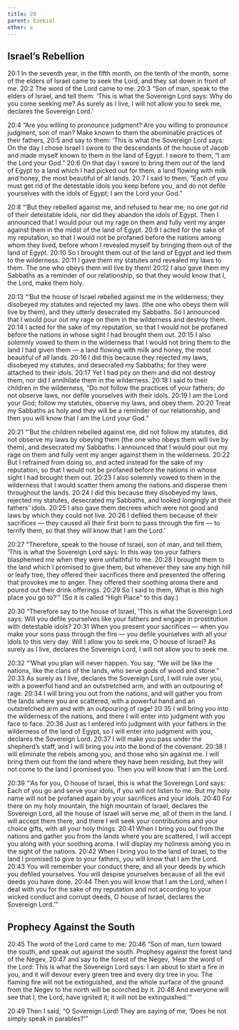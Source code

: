 ```yaml
---
title: 20
parent: Ezekiel
other: x
---
```


## Israel’s Rebellion

<a name="20:1">20:1</a> In the seventh year, in the fifth month, on the tenth of the month, some of the elders of Israel came to seek the Lord, and they sat down in front of me. <a name="20:2">20:2</a> The word of the Lord came to me: <a name="20:3">20:3</a> “Son of man, speak to the elders of Israel, and tell them: ‘This is what the Sovereign Lord says: Why do you come seeking me? As surely as I live, I will not allow you to seek me, declares the Sovereign Lord.’

<a name="20:4">20:4</a> “Are you willing to pronounce judgment? Are you willing to pronounce judgment, son of man? Make known to them the abominable practices of their fathers, <a name="20:5">20:5</a> and say to them: ‘This is what the Sovereign Lord says: On the day I chose Israel I swore to the descendants of the house of Jacob and made myself known to them in the land of Egypt. I swore to them, “I am the Lord your God.” <a name="20:6">20:6</a> On that day I swore to bring them out of the land of Egypt to a land which I had picked out for them, a land flowing with milk and honey, the most beautiful of all lands. <a name="20:7">20:7</a> I said to them, “Each of you must get rid of the detestable idols you keep before you, and do not defile yourselves with the idols of Egypt; I am the Lord your God.”

<a name="20:8">20:8</a> “‘But they rebelled against me, and refused to hear me; no one got rid of their detestable idols, nor did they abandon the idols of Egypt. Then I announced that I would pour out my rage on them and fully vent my anger against them in the midst of the land of Egypt. <a name="20:9">20:9</a> I acted for the sake of my reputation, so that I would not be profaned before the nations among whom they lived, before whom I revealed myself by bringing them out of the land of Egypt. <a name="20:10">20:10</a> So I brought them out of the land of Egypt and led them to the wilderness. <a name="20:11">20:11</a> I gave them my statutes and revealed my laws to them. The one who obeys them will live by them! <a name="20:12">20:12</a> I also gave them my Sabbaths as a reminder of our relationship, so that they would know that I, the Lord, make them holy.

<a name="20:13">20:13</a> “‘But the house of Israel rebelled against me in the wilderness; they disobeyed my statutes and rejected my laws. (the one who obeys them will live by them), and they utterly desecrated my Sabbaths. So I announced that I would pour out my rage on them in the wilderness and destroy them. <a name="20:14">20:14</a> I acted for the sake of my reputation, so that I would not be profaned before the nations in whose sight I had brought them out. <a name="20:15">20:15</a> I also solemnly vowed to them in the wilderness that I would not bring them to the land I had given them — a land flowing with milk and honey, the most beautiful of all lands. <a name="20:16">20:16</a> I did this because they rejected my laws, disobeyed my statutes, and desecrated my Sabbaths; for they were attached to their idols. <a name="20:17">20:17</a> Yet I had pity on them and did not destroy them, nor did I annihilate them in the wilderness. <a name="20:18">20:18</a> I said to their children in the wilderness, “Do not follow the practices of your fathers; do not observe laws, nor defile yourselves with their idols. <a name="20:19">20:19</a> I am the Lord your God; follow my statutes, observe my laws, and obey them. <a name="20:20">20:20</a> Treat my Sabbaths as holy and they will be a reminder of our relationship, and then you will know that I am the Lord your God.”

<a name="20:21">20:21</a> “‘But the children rebelled against me, did not follow my statutes, did not observe my laws by obeying them (the one who obeys them will live by them), and desecrated my Sabbaths. I announced that I would pour out my rage on them and fully vent my anger against them in the wilderness. <a name="20:22">20:22</a> But I refrained from doing so, and acted instead for the sake of my reputation, so that I would not be profaned before the nations in whose sight I had brought them out. <a name="20:23">20:23</a> I also solemnly vowed to them in the wilderness that I would scatter them among the nations and disperse them throughout the lands. <a name="20:24">20:24</a> I did this because they disobeyed my laws, rejected my statutes, desecrated my Sabbaths, and looked longingly at their fathers’ idols. <a name="20:25">20:25</a> I also gave them decrees which were not good and laws by which they could not live. <a name="20:26">20:26</a> I defiled them because of their sacrifices — they caused all their first born to pass through the fire — to terrify them, so that they will know that I am the Lord.’

<a name="20:27">20:27</a> “Therefore, speak to the house of Israel, son of man, and tell them, ‘This is what the Sovereign Lord says: In this way too your fathers blasphemed me when they were unfaithful to me. <a name="20:28">20:28</a> I brought them to the land which I promised to give them, but whenever they saw any high hill or leafy tree, they offered their sacrifices there and presented the offering that provokes me to anger. They offered their soothing aroma there and poured out their drink offerings. <a name="20:29">20:29</a> So I said to them, What is this high place you go to?’” (So it is called “High Place” to this day.)

<a name="20:30">20:30</a> “Therefore say to the house of Israel, ‘This is what the Sovereign Lord says: Will you defile yourselves like your fathers and engage in prostitution with detestable idols? <a name="20:31">20:31</a> When you present your sacrifices — when you make your sons pass through the fire — you defile yourselves with all your idols to this very day. Will I allow you to seek me, O house of Israel? As surely as I live, declares the Sovereign Lord, I will not allow you to seek me.

<a name="20:32">20:32</a> “‘What you plan will never happen. You say, “We will be like the nations, like the clans of the lands, who serve gods of wood and stone.” <a name="20:33">20:33</a> As surely as I live, declares the Sovereign Lord, I will rule over you, with a powerful hand and an outstretched arm, and with an outpouring of rage. <a name="20:34">20:34</a> I will bring you out from the nations, and will gather you from the lands where you are scattered, with a powerful hand and an outstretched arm and with an outpouring of rage! <a name="20:35">20:35</a> I will bring you into the wilderness of the nations, and there I will enter into judgment with you face to face. <a name="20:36">20:36</a> Just as I entered into judgment with your fathers in the wilderness of the land of Egypt, so I will enter into judgment with you, declares the Sovereign Lord. <a name="20:37">20:37</a> I will make you pass under the shepherd’s staff, and I will bring you into the bond of the covenant. <a name="20:38">20:38</a> I will eliminate the rebels among you, and those who sin against me. I will bring them out from the land where they have been residing, but they will not come to the land I promised you. Then you will know that I am the Lord.

<a name="20:39">20:39</a> “‘As for you, O house of Israel, this is what the Sovereign Lord says: Each of you go and serve your idols, if you will not listen to me. But my holy name will not be profaned again by your sacrifices and your idols. <a name="20:40">20:40</a> For there on my holy mountain, the high mountain of Israel, declares the Sovereign Lord, all the house of Israel will serve me, all of them in the land. I will accept them there, and there I will seek your contributions and your choice gifts, with all your holy things. <a name="20:41">20:41</a> When I bring you out from the nations and gather you from the lands where you are scattered, I will accept you along with your soothing aroma. I will display my holiness among you in the sight of the nations. <a name="20:42">20:42</a> When I bring you to the land of Israel, to the land I promised to give to your fathers, you will know that I am the Lord. <a name="20:43">20:43</a> You will remember your conduct there, and all your deeds by which you defiled yourselves. You will despise yourselves because of all the evil deeds you have done. <a name="20:44">20:44</a> Then you will know that I am the Lord, when I deal with you for the sake of my reputation and not according to your wicked conduct and corrupt deeds, O house of Israel, declares the Sovereign Lord.’”

## Prophecy Against the South

<a name="20:45">20:45</a> The word of the Lord came to me: <a name="20:46">20:46</a> “Son of man, turn toward the south, and speak out against the south. Prophesy against the forest land of the Negev, <a name="20:47">20:47</a> and say to the forest of the Negev, ‘Hear the word of the Lord: This is what the Sovereign Lord says: I am about to start a fire in you, and it will devour every green tree and every dry tree in you. The flaming fire will not be extinguished, and the whole surface of the ground from the Negev to the north will be scorched by it. <a name="20:48">20:48</a> And everyone will see that I, the Lord, have ignited it; it will not be extinguished.’”

<a name="20:49">20:49</a> Then I said, “O Sovereign Lord! They are saying of me, ‘Does he not simply speak in parables?’”
